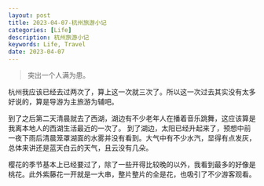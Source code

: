 ```yaml
---
layout: post
title: 2023-04-07-杭州旅游小记
categories: [Life]
description: 杭州旅游小记
keywords: Life, Travel
date: 2023-04-07
---
```


> 突出一个人满为患。

杭州我应该已经去过两次了，算上这一次就三次了。所以这一次过去其实没有太多好说的，算是导游为主旅游为辅吧。    

到了之后第二天清晨就去了西湖，湖边有不少老年人在播着音乐跳舞，这应该算是我离本地人的西湖生活最近的一次了。
到了湖边，太阳已经升起来了，预想中前一夜下雨后清晨笼罩湖面的水雾并没有看到。大气中有不少水汽，显得有点发灰，总体来讲还是蓝天白云的天气，且云没有几朵。

樱花的季节基本上已经要过了，除了一些开得比较晚的以外，我看到最多的好像是桃花。此外紫藤花一开就是一大串，整片整片的全是花，也吸引了不少游客观看。

